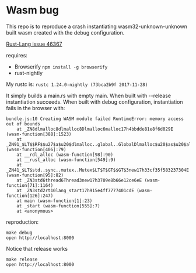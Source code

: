 Wasm bug
===

This repo is to reproduce a crash instantiating wasm32-unknown-unknown built
wasm created with the debug configuration.

[Rust-Lang issue 46367](https://github.com/rust-lang/rust/issues/46367)

requires:
  * Browserify `npm install -g browserify`
  * rust-nightly

My rustc is:
`rustc 1.24.0-nightly (73bca2b9f 2017-11-28)`

It simply builds a main.rs with empty main.
When built with --release instantiation succeeds. When built with debug configuration, instantiation fails in the browser with:

```
bundle.js:10 Creating WASM module failed RuntimeError: memory access out of bounds
    at _ZN8dlmalloc8dlmalloc8Dlmalloc6malloc17h4bbdde81e8f6d029E (wasm-function[388]:1523)
    at _ZN91_$LT$$RF$$u27$a$u20$dlmalloc..global..GlobalDlmalloc$u20$as$u20$alloc..allocator..Alloc$GT$5alloc17h573839c1c2aedc42E (wasm-function[406]:79)
    at __rdl_alloc (wasm-function[98]:90)
    at __rust_alloc (wasm-function[549]:9)
    at _ZN41_$LT$std..sync..mutex..Mutex$LT$T$GT$$GT$3new17h33cf35f583237304E (wasm-function[95]:82)
    at _ZN3std6thread6Thread3new17h3709e8b66e12ce6eE (wasm-function[71]:1164)
    at _ZN3std2rt10lang_start17h915e4ff7777401cdE (wasm-function[126]:247)
    at main (wasm-function[1]:23)
    at _start (wasm-function[555]:7)
    at <anonymous>
```

reproduction:

```
make debug
open http://localhost:8000
```

Notice that release works

```
make release
open http://localhost:8000
```
